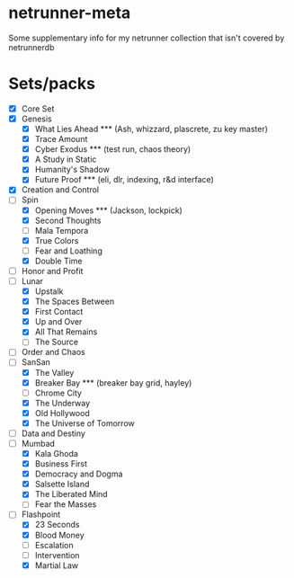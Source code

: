# netrunner-meta
Some supplementary info for my netrunner collection that isn't covered by netrunnerdb

# Sets/packs
 - [x] Core Set
 - [x] Genesis
   - [x] What Lies Ahead *** (Ash, whizzard, plascrete, zu key master)
   - [x] Trace Amount
   - [x] Cyber Exodus *** (test run, chaos theory)
   - [x] A Study in Static
   - [x] Humanity's Shadow
   - [x] Future Proof *** (eli, dlr, indexing, r&d interface)
 - [x] Creation and Control
 - [ ] Spin
   - [x] Opening Moves *** (Jackson, lockpick)
   - [x] Second Thoughts
   - [ ] Mala Tempora
   - [x] True Colors
   - [ ] Fear and Loathing
   - [x] Double Time
 - [ ] Honor and Profit
 - [ ] Lunar
   - [x] Upstalk
   - [x] The Spaces Between
   - [x] First Contact
   - [x] Up and Over
   - [x] All That Remains
   - [ ] The Source
 - [ ] Order and Chaos
 - [ ] SanSan
   - [x] The Valley
   - [x] Breaker Bay *** (breaker bay grid, hayley)
   - [ ] Chrome City
   - [x] The Underway
   - [x] Old Hollywood
   - [x] The Universe of Tomorrow
 - [ ] Data and Destiny
 - [ ] Mumbad
   - [x] Kala Ghoda
   - [x] Business First
   - [x] Democracy and Dogma
   - [x] Salsette Island
   - [x] The Liberated Mind
   - [ ] Fear the Masses
 - [ ] Flashpoint
   - [x] 23 Seconds
   - [x] Blood Money
   - [ ] Escalation
   - [ ] Intervention
   - [x] Martial Law
